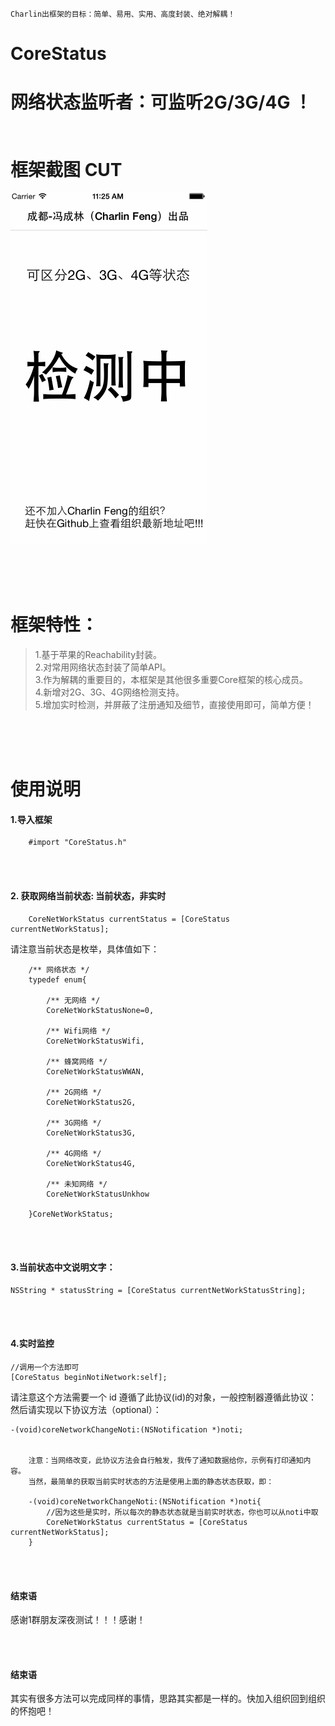 
    Charlin出框架的目标：简单、易用、实用、高度封装、绝对解耦！

# CoreStatus
   网络状态监听者：可监听2G/3G/4G ！
<br />
<br /><br />
框架截图   CUT
===============
![image](./CoreStatus/show.gif)<br />

<br /><br /><br />

框架特性：
===============
>1.基于苹果的Reachability封装。<br />
>2.对常用网络状态封装了简单API。<br />
>3.作为解耦的重要目的，本框架是其他很多重要Core框架的核心成员。<br />
>4.新增对2G、3G、4G网络检测支持。<br />
>5.增加实时检测，并屏蔽了注册通知及细节，直接使用即可，简单方便！<br />

<br /><br /><br />

使用说明
===============
#### 1.导入框架

        #import "CoreStatus.h"

<br/><br/>
#### 2. 获取网络当前状态: 当前状态，非实时

        CoreNetWorkStatus currentStatus = [CoreStatus currentNetWorkStatus];
        
请注意当前状态是枚举，具体值如下：

        /** 网络状态 */
        typedef enum{
            
            /** 无网络 */
            CoreNetWorkStatusNone=0,
            
            /** Wifi网络 */
            CoreNetWorkStatusWifi,
            
            /** 蜂窝网络 */
            CoreNetWorkStatusWWAN,
            
            /** 2G网络 */
            CoreNetWorkStatus2G,
            
            /** 3G网络 */
            CoreNetWorkStatus3G,
            
            /** 4G网络 */
            CoreNetWorkStatus4G,
            
            /** 未知网络 */
            CoreNetWorkStatusUnkhow
        
        }CoreNetWorkStatus;

<br/><br/>
#### 3.当前状态中文说明文字：

    NSString * statusString = [CoreStatus currentNetWorkStatusString];


<br/><br/>
#### 4.实时监控

    //调用一个方法即可
    [CoreStatus beginNotiNetwork:self];

请注意这个方法需要一个 id<CoreStatusProtocol> 遵循了此协议(id<CoreStatusProtocol>)的对象，一般控制器遵循此协议：
然后请实现以下协议方法（optional）：

    -(void)coreNetworkChangeNoti:(NSNotification *)noti;
    

        注意：当网络改变，此协议方法会自行触发，我传了通知数据给你，示例有打印通知内容。
        当然，最简单的获取当前实时状态的方法是使用上面的静态状态获取，即：
        
        -(void)coreNetworkChangeNoti:(NSNotification *)noti{
            //因为这些是实时，所以每次的静态状态就是当前实时状态，你也可以从noti中取
            CoreNetWorkStatus currentStatus = [CoreStatus currentNetWorkStatus];
        }

<br/><br/>

#### 结束语
感谢1群朋友深夜测试！！！感谢！

<br/><br/>
#### 结束语
其实有很多方法可以完成同样的事情，思路其实都是一样的。快加入组织回到组织的怀抱吧！
<br/><br/>
